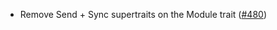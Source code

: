 - Remove Send + Sync supertraits on the Module trait
  ([#480](https://github.com/cosmos/ibc-rs/issues/480))